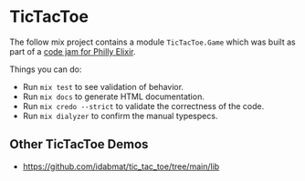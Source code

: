 # TicTacToe

The follow mix project contains a module `TicTacToe.Game` which was built as part of a [code jam for Philly Elixir](https://gist.github.com/zorn/129279df227ab984d09472f00160c932).

Things you can do:

* Run `mix test` to see validation of behavior.
* Run `mix docs` to generate HTML documentation.
* Run `mix credo --strict` to validate the correctness of the code.
* Run `mix dialyzer` to confirm the manual typespecs.

## Other TicTacToe Demos

* <https://github.com/idabmat/tic_tac_toe/tree/main/lib>
